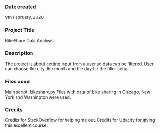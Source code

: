 ### Date created
9th February, 2020

### Project Title
BikeShare Data Analysis

### Description
The project is about getting input from a user so data can be filtered.
User can choose the city, the month and the day for the filter setup.

### Files used
Main script: bikeshare.py
Files with data of bike sharing in Chicago, New York and Washington were used.

### Credits
Credits for StackOverflow for helping me out.
Credits for Udacity for giving this excellent course.
